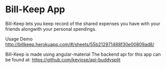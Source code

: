# Bill-Keep App


Bill-Keep lets you keep record of the shared expenses you have with your friends alongwith your personal spendings.

Usage Demo
http://billkeep.herokuapp.com/#/sheets/55b212971488f30e00809ad8/

Bill-Keep is made using angular-material 
The backend api for this app can be found at:
  https://github.com/kevjose/api-buddysplit
